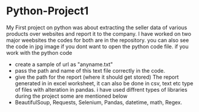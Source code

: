 # Python-Project1
My First project on python was about extracting the seller data of various products over websites and report it to the company.
I have worked on two major weebsites the codes for both are in the repository. you can also see the code in jpg image if you dont want to open the python code file.
if you work with the python code
- create a sample of url as "anyname.txt"
- pass the path and name of this text file correctly in the code.
- give the path for the report (where it should get stored)
The report generated in in excel worksheet, it can also be done in csv, text etc type of files with alteration in pandas. 
i have used diffrent types of libraries during the project some are mentioned below
- BeautifulSoup, Requests, Selenium, Pandas, datetime, math, Regex.
